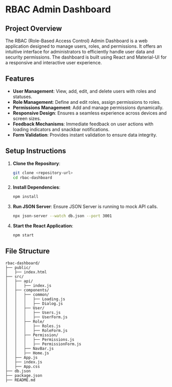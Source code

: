 # RBAC Admin Dashboard

## Project Overview

The RBAC (Role-Based Access Control) Admin Dashboard is a web application designed to manage users, roles, and permissions. It offers an intuitive interface for administrators to efficiently handle user data and security permissions. The dashboard is built using React and Material-UI for a responsive and interactive user experience.

## Features

- **User Management**: View, add, edit, and delete users with roles and statuses.
- **Role Management**: Define and edit roles, assign permissions to roles.
- **Permissions Management**: Add and manage permissions dynamically.
- **Responsive Design**: Ensures a seamless experience across devices and screen sizes.
- **Feedback Mechanisms**: Immediate feedback on user actions with loading indicators and snackbar notifications.
- **Form Validation**: Provides instant validation to ensure data integrity.

## Setup Instructions

1. **Clone the Repository**:
    ```sh
    git clone <repository-url>
    cd rbac-dashboard
    ```

2. **Install Dependencies**:
    ```sh
    npm install
    ```

3. **Run JSON Server**:
    Ensure JSON Server is running to mock API calls.
    ```sh
    npx json-server --watch db.json --port 3001
    ```

4. **Start the React Application**:
    ```sh
    npm start
    ```

## File Structure

```plaintext
rbac-dashboard/
├── public/
│   ├── index.html
├── src/
│   ├── api/
│   │   ├── index.js
│   ├── components/
│   │   ├── common/
│   │   │   ├── Loading.js
│   │   │   ├── Dialog.js
│   │   ├── User/
│   │   │   ├── Users.js
│   │   │   ├── UserForm.js
│   │   ├── Role/
│   │   │   ├── Roles.js
│   │   │   ├── RoleForm.js
│   │   ├── Permission/
│   │   │   ├── Permissions.js
│   │   │   ├── PermissionForm.js
│   │   ├── NavBar.js
│   │   ├── Home.js
│   ├── App.js
│   ├── index.js
│   ├── App.css
├── db.json
├── package.json
├── README.md
